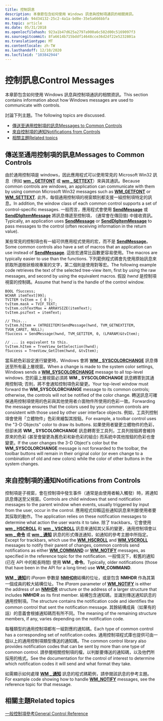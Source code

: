 ```yaml
---
title: 控制訊息
description: 本章節包含如何使用 Windows 訊息與控制項通訊的相關資訊。
ms.assetid: 94d34132-25c2-4a1a-bd0e-35e5a666bbfa
ms.topic: article
ms.date: 05/31/2018
ms.openlocfilehash: 923a1b47d625a2797a900a6c582d00c5169097f3
ms.sourcegitcommit: 8fa6614b715bddf14648cce36d2df22e5232801a
ms.translationtype: MT
ms.contentlocale: zh-TW
ms.lasthandoff: 12/10/2020
ms.locfileid: "103842944"
---
```

# <a name="control-messages"></a><span data-ttu-id="8a93c-103">控制訊息</span><span class="sxs-lookup"><span data-stu-id="8a93c-103">Control Messages</span></span>

<span data-ttu-id="8a93c-104">本章節包含如何使用 Windows 訊息與控制項通訊的相關資訊。</span><span class="sxs-lookup"><span data-stu-id="8a93c-104">This section contains information about how Windows messages are used to communicate with controls.</span></span>

<span data-ttu-id="8a93c-105">討論下列主題。</span><span class="sxs-lookup"><span data-stu-id="8a93c-105">The following topics are discussed.</span></span>

-   [<span data-ttu-id="8a93c-106">傳送至通用控制項的訊息</span><span class="sxs-lookup"><span data-stu-id="8a93c-106">Messages to Common Controls</span></span>](#messages-to-common-controls)
-   [<span data-ttu-id="8a93c-107">來自控制項的通知</span><span class="sxs-lookup"><span data-stu-id="8a93c-107">Notifications from Controls</span></span>](#notifications-from-controls)
-   [<span data-ttu-id="8a93c-108">相關主題</span><span class="sxs-lookup"><span data-stu-id="8a93c-108">Related topics</span></span>](#related-topics)

## <a name="messages-to-common-controls"></a><span data-ttu-id="8a93c-109">傳送至通用控制項的訊息</span><span class="sxs-lookup"><span data-stu-id="8a93c-109">Messages to Common Controls</span></span>

<span data-ttu-id="8a93c-110">由於通用控制項是 windows，因此應用程式可以使用常見的 Microsoft Win32 訊息（例如 [**wm \_ GETFONT**](/windows/desktop/winmsg/wm-getfont) 或 [**wm \_ SETTEXT**](/windows/desktop/winmsg/wm-settext)）來與其通訊。</span><span class="sxs-lookup"><span data-stu-id="8a93c-110">Because common controls are windows, an application can communicate with them by using common Microsoft Win32 messages such as [**WM\_GETFONT**](/windows/desktop/winmsg/wm-getfont) or [**WM\_SETTEXT**](/windows/desktop/winmsg/wm-settext).</span></span> <span data-ttu-id="8a93c-111">此外，每個通用控制項的視窗類別都支援一組控制項特定的訊息。</span><span class="sxs-lookup"><span data-stu-id="8a93c-111">In addition, the window class of each common control supports a set of control-specific messages.</span></span> <span data-ttu-id="8a93c-112">一般而言，應用程式會使用 [**SendMessage**](/windows/desktop/api/winuser/nf-winuser-sendmessage) 或 [**SendDlgItemMessage**](/windows/desktop/api/winuser/nf-winuser-senddlgitemmessagea) 將訊息傳遞至控制項， (通常會在傳回值) 中接收資訊。</span><span class="sxs-lookup"><span data-stu-id="8a93c-112">Typically, an application uses [**SendMessage**](/windows/desktop/api/winuser/nf-winuser-sendmessage) or [**SendDlgItemMessage**](/windows/desktop/api/winuser/nf-winuser-senddlgitemmessagea) to pass messages to the control (often receiving information in the return value).</span></span>

<span data-ttu-id="8a93c-113">某些常見的控制項也有一組可供應用程式使用的宏，而不是 [**SendMessage**](/windows/desktop/api/winuser/nf-winuser-sendmessage)。</span><span class="sxs-lookup"><span data-stu-id="8a93c-113">Some common controls also have a set of macros that an application can use instead of [**SendMessage**](/windows/desktop/api/winuser/nf-winuser-sendmessage).</span></span> <span data-ttu-id="8a93c-114">這些宏通常比函數更容易使用。</span><span class="sxs-lookup"><span data-stu-id="8a93c-114">The macros are typically easier to use than the functions.</span></span> <span data-ttu-id="8a93c-115">下列範例程式碼會先使用原始訊息來抓取所選樹狀檢視專案的文字，第二個則是使用對等宏。</span><span class="sxs-lookup"><span data-stu-id="8a93c-115">The following example code retrieves the text of the selected tree-view item, first by using the raw messages, and second by using the equivalent macros.</span></span> <span data-ttu-id="8a93c-116">假設 *hwnd* 是控制項視窗的控制碼。</span><span class="sxs-lookup"><span data-stu-id="8a93c-116">Assume that *hwnd* is the handle of the control window.</span></span>


```
BOOL fSuccess;
WCHAR itemText[99];
TVITEM tvItem = { 0 };
tvItem.mask = TVIF_TEXT;
tvItem.cchTextMax = ARRAYSIZE(itemText);
tvItem.pszText = itemText;

// This...
tvItem.hItem = (HTREEITEM)SendMessage(hwnd, TVM_GETNEXTITEM, TVGN_CARET, NULL);
fSuccess = SendMessage(hwnd, TVM_GETITEM, 0, (LPARAM)&tvItem);

// ... is equivalent to this.
tvItem.hItem = TreeView_GetSelection(hwnd);
fSuccess = TreeView_GetItem(hwnd, &tvItem);
```



<span data-ttu-id="8a93c-117">當系統色彩設定進行變更時，Windows 會將 [**WM \_ SYSCOLORCHANGE**](/windows/desktop/gdi/wm-syscolorchange) 訊息傳送至所有最上層視窗。</span><span class="sxs-lookup"><span data-stu-id="8a93c-117">When a change is made to the system color settings, Windows sends a [**WM\_SYSCOLORCHANGE**](/windows/desktop/gdi/wm-syscolorchange) message to all top-level windows.</span></span> <span data-ttu-id="8a93c-118">您的最上層視窗必須將 **WM \_ SYSCOLORCHANGE** 訊息轉寄到其通用控制項; 否則，將不會通知控制項色彩變更。</span><span class="sxs-lookup"><span data-stu-id="8a93c-118">Your top-level window must forward the **WM\_SYSCOLORCHANGE** message to its common controls; otherwise, the controls will not be notified of the color change.</span></span> <span data-ttu-id="8a93c-119">轉送訊息可確保通用控制項使用的色彩與其他使用者介面物件所使用的色彩一致。</span><span class="sxs-lookup"><span data-stu-id="8a93c-119">Forwarding the message ensures that the colors used by your common controls are consistent with those used by other user interface objects.</span></span> <span data-ttu-id="8a93c-120">例如，工具列控制項會使用「立體物件」色彩來繪製其按鈕。</span><span class="sxs-lookup"><span data-stu-id="8a93c-120">For example, a toolbar control uses the "3-D Objects" color to draw its buttons.</span></span> <span data-ttu-id="8a93c-121">如果使用者變更立體物件的色彩，但卻未將 **WM \_ SYSCOLORCHANGE** 訊息轉寄至工具列，工具列按鈕將會維持原來的色彩 (甚至會變更為舊色彩和新色彩的組合) 而系統中其他按鈕的色彩也會變更。</span><span class="sxs-lookup"><span data-stu-id="8a93c-121">If the user changes the 3-D Object's color but the **WM\_SYSCOLORCHANGE** message is not forwarded to the toolbar, the toolbar buttons will remain in their original color (or even change to a combination of old and new colors) while the color of other buttons in the system changes.</span></span>

## <a name="notifications-from-controls"></a><span data-ttu-id="8a93c-122">來自控制項的通知</span><span class="sxs-lookup"><span data-stu-id="8a93c-122">Notifications from Controls</span></span>

<span data-ttu-id="8a93c-123">控制項是子視窗，會在控制項中發生事件（通常是由使用者輸入觸發）時，將通知訊息傳送至父視窗。</span><span class="sxs-lookup"><span data-stu-id="8a93c-123">Controls are child windows that send notification messages to the parent window when events, usually triggered by input from the user, occur in the control.</span></span> <span data-ttu-id="8a93c-124">應用程式仰賴這些通知訊息來判斷使用者要其採取的動作。</span><span class="sxs-lookup"><span data-stu-id="8a93c-124">The application relies on these notification messages to determine what action the user wants it to take.</span></span> <span data-ttu-id="8a93c-125">除了 trackbars，它會使用 [**wm \_ HSCROLL**](wm-hscroll.md) 和 [**wm \_ VSCROLL**](wm-vscroll.md) 訊息來通知其父系的變更，通用控制項會以 [**wm \_ 命令**](/windows/desktop/menurc/wm-command) 或 [**wm \_ 通知**](wm-notify.md) 訊息的形式傳送通知，如通知的參考主題中所指定。</span><span class="sxs-lookup"><span data-stu-id="8a93c-125">Except for trackbars, which use the [**WM\_HSCROLL**](wm-hscroll.md) and [**WM\_VSCROLL**](wm-vscroll.md) messages to notify their parent of changes, common controls send notifications as either [**WM\_COMMAND**](/windows/desktop/menurc/wm-command) or [**WM\_NOTIFY**](wm-notify.md) messages, as specified in the reference topic for the notification.</span></span> <span data-ttu-id="8a93c-126">一般情況下，較舊的通知 (已在 API 中的較長時間) 使用 **WM \_ 命令**。</span><span class="sxs-lookup"><span data-stu-id="8a93c-126">Typically, older notifications (those that have been in the API for a long time) use **WM\_COMMAND**.</span></span>

<span data-ttu-id="8a93c-127">[**WM \_ 通知**](wm-notify.md)的 *lParam* 參數是 [**NMHDR**](/windows/desktop/api/richedit/ns-richedit-nmhdr)結構的位址，或是包含 **NMHDR** 作為其第一個成員的較大結構位址。</span><span class="sxs-lookup"><span data-stu-id="8a93c-127">The *lParam* parameter of [**WM\_NOTIFY**](wm-notify.md) is either the address of an [**NMHDR**](/windows/desktop/api/richedit/ns-richedit-nmhdr) structure or the address of a larger structure that includes **NMHDR** as its first member.</span></span> <span data-ttu-id="8a93c-128">結構包含通知碼，並識別傳送通知訊息的通用控制項。</span><span class="sxs-lookup"><span data-stu-id="8a93c-128">The structure contains the notification code and identifies the common control that sent the notification message.</span></span> <span data-ttu-id="8a93c-129">其餘結構成員（如果有的話）的意義會根據通知碼而有所不同。</span><span class="sxs-lookup"><span data-stu-id="8a93c-129">The meaning of the remaining structure members, if any, varies depending on the notification code.</span></span>

<span data-ttu-id="8a93c-130">每種類型的通用控制項都有一組對應的通知碼。</span><span class="sxs-lookup"><span data-stu-id="8a93c-130">Each type of common control has a corresponding set of notification codes.</span></span> <span data-ttu-id="8a93c-131">通用控制項程式庫也提供可由一個以上的通用控制項類型傳送的通知碼。</span><span class="sxs-lookup"><span data-stu-id="8a93c-131">The common control library also provides notification codes that can be sent by more than one type of common control.</span></span> <span data-ttu-id="8a93c-132">請參閱相關控制項的檔，以判斷要傳送的通知碼，以及他們所採用的格式。</span><span class="sxs-lookup"><span data-stu-id="8a93c-132">See the documentation for the control of interest to determine which notification codes it will send and what format they take.</span></span>

<span data-ttu-id="8a93c-133">如需顯示如何處理 [**WM \_ 通知**](wm-notify.md) 訊息的程式碼範例，請參閱該訊息的參考主題。</span><span class="sxs-lookup"><span data-stu-id="8a93c-133">For example code showing how to handle [**WM\_NOTIFY**](wm-notify.md) messages, see the reference topic for that message.</span></span>

## <a name="related-topics"></a><span data-ttu-id="8a93c-134">相關主題</span><span class="sxs-lookup"><span data-stu-id="8a93c-134">Related topics</span></span>

<dl> <dt>

[<span data-ttu-id="8a93c-135">一般控制項參考</span><span class="sxs-lookup"><span data-stu-id="8a93c-135">General Control Reference</span></span>](common-control-reference.md)
</dt> </dl>

 

 
